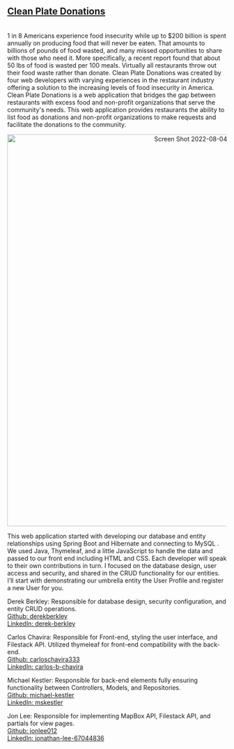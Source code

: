   <a  href="https://cleanplatedonations.xyz/"><h2>Clean Plate Donations</h2></a><br>
1 in 8 Americans experience food insecurity while up to $200 billion is spent annually on producing food that will never be eaten. That amounts to billions of pounds of food wasted, and many missed opportunities to share with those who need it. More specifically, a recent report found that about 50 lbs of food is wasted per 100 meals. Virtually all restaurants throw out their food waste rather than donate. Clean Plate Donations was created by four web developers with varying experiences in the restaurant industry offering a solution to the increasing levels of food insecurity in America. Clean Plate Donations is a web application that bridges the gap between restaurants with excess food and non-profit organizations that serve the community's needs.  This web application provides restaurants the ability to list food as donations and non-profit organizations to make requests and facilitate the donations to the community.

<p align="center"><a  href="https://cleanplatedonations.xyz/">
<img width="900" alt="Screen Shot 2022-08-04 at 11 22 52" src="https://user-images.githubusercontent.com/99042983/182902253-b8452ed1-568a-46f7-9988-2729662aeace.png"></a>
</p>

This web application started with developing our database and entity relationships using Spring Boot and Hibernate and connecting to MySQL . We used Java, Thymeleaf, and a little JavaScript to handle the data and passed to our front end including HTML and CSS.  Each developer will speak to their own contributions in turn.  I focused on the database design, user access and security, and shared in the CRUD functionality for our entities.  I’ll start with demonstrating our umbrella entity the User Profile and register a new User for you.

Derek Berkley: Responsible for database design, security configuration, and entity CRUD operations.<br>
  <a  href="https://github.com/derekberkley">Github: derekberkley</a><br>
  <a  href="https://www.linkedin.com/in/derek-berkley/">LinkedIn: derek-berkley</a>
  
Carlos Chavira: Responsible for Front-end, styling the user interface, and Filestack API. Utilized thymeleaf for front-end compatibility with the back-end.<br> 
  <a  href="https://github.com/carloschavira333">Github: carloschavira333</a><br>
  <a  href="https://www.linkedin.com/in/carlos-b-chavira/">LinkedIn: carlos-b-chavira</a>
  
Michael Kestler: Responsible for back-end elements fully ensuring functionality between Controllers, Models, and Repositories.<br>
  <a  href="https://github.com/michael-kestler">Github: michael-kestler</a><br>
  <a  href="https://www.linkedin.com/in/mskestler/">LinkedIn: mskestler</a>
  
Jon Lee: Responsible for implementing MapBox API, Filestack API, and partials for view pages.<br>
  <a  href="https://github.com/jonlee012">Github: jonlee012</a><br>
  <a  href="https://www.linkedin.com/in/jonathan-lee-67044836/">LinkedIn: jonathan-lee-67044836</a>



